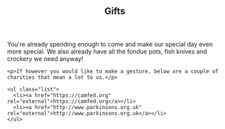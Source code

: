 <section id="gifts">
  <header>
    <h2 class="section-title">Gifts</h2>
  </header>
  <div class="section-content">
    <p>You're already spending enough to come and make our special day even more special. We also already have all the fondue pots, fish knives and crockery we need anyway!</p>

    <p>If however you would like to make a gesture, below are a couple of charities that mean a lot to us.</p>

    <ul class="list">
      <li><a href="https://camfed.org" rel="external">https://camfed.org</a></li>
      <li><a href="http://www.parkinsons.org.uk" rel="external">http://www.parkinsons.org.uk</a></li>
    </ul>
  </div>
</section>